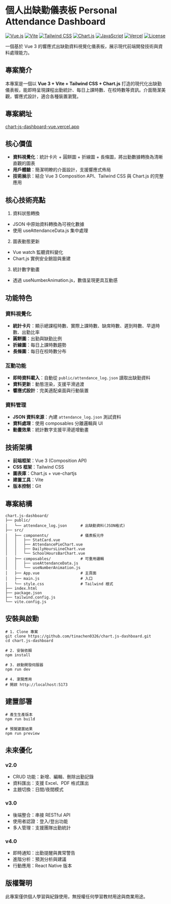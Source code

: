 # 個人出缺勤儀表板 Personal Attendance Dashboard
[![Vue.js](https://img.shields.io/badge/Vue.js-4FC08D?style=for-the-badge&logo=vue.js&logoColor=white)](https://vuejs.org/)
[![Vite](https://img.shields.io/badge/Vite-646CFF?style=for-the-badge&logo=vite&logoColor=white)](https://vitejs.dev/)
[![Tailwind CSS](https://img.shields.io/badge/Tailwind_CSS-38B2AC?style=for-the-badge&logo=tailwind-css&logoColor=white)](https://tailwindcss.com/)
[![Chart.js](https://img.shields.io/badge/Chart.js-FF6384?style=for-the-badge&logo=chart.js&logoColor=white)](https://www.chartjs.org/)
[![JavaScript](https://img.shields.io/badge/JavaScript-F7DF1E?style=for-the-badge&logo=javascript&logoColor=black)](https://developer.mozilla.org/en-US/docs/Web/JavaScript)
[![Vercel](https://img.shields.io/badge/Vercel-000000?style=for-the-badge&logo=vercel&logoColor=white)](https://vercel.com/)
[![License](https://img.shields.io/badge/License-Personal_Use-blue?style=for-the-badge)](#版權聲明)

一個基於 Vue 3 的響應式出缺勤資料視覺化儀表板，展示現代前端開發技術與資料處理能力。

## 專案簡介

本專案是一個以 **Vue 3 + Vite + Tailwind CSS + Chart.js** 打造的現代化出缺勤儀表板，能即時呈現課程出勤統計、每日上課時數、在校時數等資訊。介面簡潔美觀，響應式設計，適合各種裝置瀏覽。

## 專案網址

[chart-js-dashboard-vue.vercel.app](https://chart-js-dashboard-vue.vercel.app/)

## 核心價值

- **資料視覺化**：統計卡片 + 圓餅圖 + 折線圖 + 長條圖，將出勤數據轉換為清晰直觀的圖表
- **用戶體驗**：簡潔明瞭的介面設計，支援響應式佈局
- **技術展示**：結合 Vue 3 Composition API、Tailwind CSS 與 Chart.js 的完整應用

## 核心技術亮點

1. 資料狀態轉換

- JSON 中原始資料轉換為可視化數據
- 使用 useAttendanceData.js 集中處理

2. 圖表動態更新

- Vue watch 監聽資料變化
- Chart.js 實例安全銷毀與重建

3. 統計數字動畫

- 透過 useNumberAnimation.js，數值呈現更具互動感

## 功能特色

### 資料視覺化

- **統計卡片**：顯示總課程時數、實際上課時數、缺席時數、遲到時數、早退時數、出勤比率
- **圓餅圖**：出勤與缺勤比例
- **折線圖**：每日上課時數趨勢
- **長條圖**：每日在校時數分布

### 互動功能

- **即時資料載入**：自動從 `public/attendance_log.json` 讀取出缺勤資料
- **資料更新**：動態渲染，支援平滑過渡
- **響應式設計**：完美適配桌面與行動裝置

### 資料管理

- **JSON 資料來源**：內建 `attendance_log.json` 測試資料
- **資料處理**：使用 composables 分離邏輯與 UI
- **動畫效果**：統計數字支援平滑遞增動畫

## 技術架構

- **前端框架**：Vue 3 (Composition API)
- **CSS 框架**：Tailwind CSS
- **圖表庫**：Chart.js + vue-chartjs
- **建置工具**：Vite
- **版本控制**：Git

## 專案結構

```
chart.js-dashboard/
├── public/
│   └── attendance_log.json      # 出缺勤資料(JSON格式)
├── src/
│   ├── components/              # 儀表板元件
│   │   ├── StatCard.vue
│   │   ├── AttendancePieChart.vue
│   │   ├── DailyHoursLineChart.vue
│   │   └── SchoolHoursBarChart.vue
│   ├── composables/             # 可重用邏輯
│   │   ├── useAttendanceData.js
│   │   └── useNumberAnimation.js
│   ├── App.vue                  # 主頁面
│   ├── main.js                  # 入口
│   └── style.css                # Tailwind 樣式
├── index.html
├── package.json
├── tailwind.config.js
└── vite.config.js
```

## 安裝與啟動

```
# 1. Clone 專案
git clone https://github.com/tinachen0326/chart.js-dashboard.git
cd chart.js-dashboard

# 2. 安裝依賴
npm install

# 3. 啟動開發伺服器
npm run dev

# 4. 瀏覽應用
# 開啟 http://localhost:5173
```

## 建置部署

```
# 產生生產版本
npm run build

# 預覽建置結果
npm run preview
```

## 未來優化

### v2.0

- CRUD 功能：新增、編輯、刪除出勤記錄
- 資料匯出：支援 Excel、PDF 格式匯出
- 主題切換：日間/夜間模式

### v3.0

- 後端整合：串接 RESTful API
- 使用者認證：登入/登出功能
- 多人管理：支援團隊出勤統計

### v4.0

- 即時通知：出勤提醒與異常警告
- 進階分析：預測分析與建議
- 行動應用：React Native 版本

## 版權聲明

此專案僅供個人學習與紀錄使用，無授權任何學習教材用途與商業用途。
